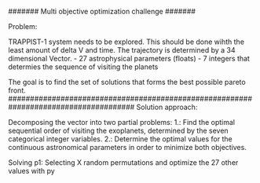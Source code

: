 #######
Multi objective optimization challenge
#######

Problem:

TRAPPIST-1 system needs to be explored. This should be done wihth the least amount of delta V and time.
The trajectory is determined by a 34 dimensional Vector.
	- 27 astrophysical parameters (floats)
	- 7  integers that determies the sequence of visiting the planets

The goal is to find the set of solutions that forms the best possible pareto front.
#####################################################################################
Solution approach:

Decomposing the vector into two partial problems:
 1.: Find the optimal sequential order of visiting the exoplanets, determined by the seven categorical integer variables.
 2.: Determine the optimal values for the continuous astronomical parameters in order to minimize both objectives.

Solving p1:
	Selecting X random permutations and optimize the 27 other values with py
	
